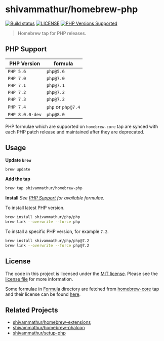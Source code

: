 # shivammathur/homebrew-php

<a href="https://github.com/shivammathur/homebrew-php" title="Homebrew tap to install PHP"><img alt="Build status" src="https://github.com/shivammathur/homebrew-php/workflows/Update%20and%20Build%20Formulae/badge.svg"></a>
<a href="https://github.com/shivammathur/homebrew-php/blob/master/LICENSE" title="license"><img alt="LICENSE" src="https://img.shields.io/badge/license-MIT-428f7e.svg"></a>
<a href="https://github.com/shivammathur/homebrew-php/tree/master/Formula" title="license"><img alt="PHP Versions Supported" src="https://img.shields.io/badge/php-%3E%3D%205.6-8892BF.svg"></a>

> Homebrew tap for PHP releases.

## PHP Support

|PHP Version|formula|
|--- |--- |
`PHP 5.6`|`php@5.6`|
`PHP 7.0`|`php@7.0`|
`PHP 7.1`|`php@7.1`|
`PHP 7.2`|`php@7.2`|
`PHP 7.3`|`php@7.2`|
`PHP 7.4`|`php` or `php@7.4`|
`PHP 8.0.0-dev`|`php@8.0`|

PHP formulae which are supported on `homebrew-core` tap are synced with each PHP patch release and maintained after they are deprecated.

## Usage

**Update `brew`**

```bash
brew update
```

**Add the tap**

```bash
brew tap shivammathur/homebrew-php
```

**Install**
*See [PHP Support](#php-support) for available formulae.*

To install latest PHP version.

```bash
brew install shivammathur/php/php
brew link --overwrite --force php
```

To install a specific PHP version, for example `7.2`.

```bash
brew install shivammathur/php/php@7.2
brew link --overwrite --force php@7.2
```

## License
The code in this project is licensed under the [MIT license](http://choosealicense.com/licenses/mit/).
Please see the [license file](LICENSE) for more information.

Some formulae in [Formula](Formula) directory are fetched from [homebrew-core](https://github.com/Homebrew/homebrew-core) tap and their license can be found [here](LICENSE_HOMEBREW).


## Related Projects

- [shivammathur/homebrew-extensions](https://github.com/shivammathur/homebrew-extensions "Tap for PHP extensions")
- [shivammathur/homebrew-phalcon](https://github.com/shivammathur/homebrew-extensions "Tap for psr and phalcon extensions")
- [shivammathur/setup-php](https://github.com/shivammathur/setup-php "Setup PHP in GitHub Actions")

